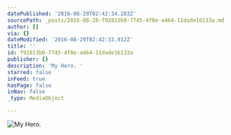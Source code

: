 ```yaml
---
datePublished: '2016-08-29T02:42:34.283Z'
sourcePath: _posts/2016-08-28-f92813b0-7745-4f8e-a464-11dade16133a.md
author: []
via: {}
dateModified: '2016-08-29T02:42:33.912Z'
title: ''
id: f92813b0-7745-4f8e-a464-11dade16133a
publisher: {}
description: 'My Hero. '
starred: false
inFeed: true
hasPage: false
inNav: false
_type: MediaObject

---
```

![My Hero. ](https://the-grid-user-content.s3-us-west-2.amazonaws.com/917a7945-cb1f-42cc-99cb-67a804bcb884.jpg)